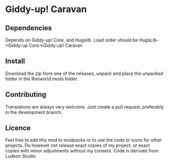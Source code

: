 # Giddy-up! Caravan

## Dependencies

Depends on Giddy-up! Core, and Hugslib. Load order should be HugsLib->Giddy-up Core->Giddy-up! Caravan

## Install

Download the zip from one of the releases, unpack and place the unpacked folder in the Rimworld mods folder. 

## Contributing

Translations are always very welcome. Just create a pull request, preferably in the development branch. 

## Licence
Feel free to add this mod to modpacks or to use the code or icons for other projects. 
Do however not release exact copies of my project, or exact copies with minor adjustments without my consent.
Code is derivate from Ludeon Studio.
